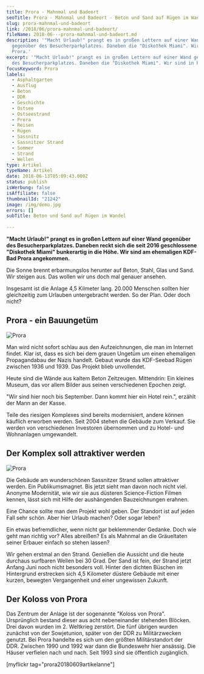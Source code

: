 ```yaml
---
title: Prora - Mahnmal und Badeort
seoTitle: Prora - Mahnmal und Badeort - Beton und Sand auf Rügen im Wandel
slug: prora-mahnmal-und-badeort
link: /2018/06/prora-mahnmal-und-badeort/
fileName: 2018-06---prora-mahnmal-und-badeort.md
description: '"Macht Urlaub!" prangt es in großen Lettern auf einer Wand
  gegenüber des Besucherparkplatzes. Daneben die "Diskothek Miami". Wir sind in
  Prora.'
excerpt: '"Macht Urlaub!" prangt es in großen Lettern auf einer Wand gegenüber
  des Besucherparkplatzes. Daneben die "Diskothek Miami". Wir sind in Prora.'
focusKeyword: Prora
labels:
  - Asphaltgarten
  - Ausflug
  - Beton
  - DDR
  - Geschichte
  - Ostsee
  - Ostseestrand
  - Prora
  - Reisen
  - Rügen
  - Sassnitz
  - Sassnitzer Strand
  - Sommer
  - Strand
  - Wellen
type: Artikel
typeName: Artikel
date: 2018-06-13T05:09:43.000Z
status: publish
isWerbung: false
isAffiliate: false
thumbnailId: "21242"
image: /img/demo.jpg
errors: []
subTitle: Beton und Sand auf Rügen im Wandel
  
---
```


**"Macht Urlaub!" prangt es in großen Lettern auf einer Wand gegenüber des
Besucherparkplatzes. Daneben reckt sich die seit 2016 geschlossene "Diskothek
Miami" bunkerartig in die Höhe. Wir sind am ehemaligen KDF-Bad Prora
angekommen.**

Die Sonne brennt erbarmungslos herunter auf Beton, Stahl, Glas und Sand. Wir
steigen aus. Das wollen wir uns doch mal genauer ansehen.

Insgesamt ist die Anlage 4,5 Kilmeter lang. 20.000 Menschen sollten hier
gleichzeitig zum Urlauben untergebracht werden. So der Plan. Oder doch nicht?

## Prora - ein Bauungetüm

![Prora](http://cardamonchai.com/wp-content/uploads/2018/06/42011913974_90feb1c623_z-400x300.jpg)

Man wird nicht sofort schlau aus den Aufzeichnungen, die man im Internet findet.
Klar ist, dass es sich bei dem grauen Ungetüm um einen ehemaligen Propagandabau
der Nazis handelt. Gebaut wurde das KDF-Seebad Rügen zwischen 1936 und 1939. Das
Projekt blieb unvollendet.

Heute sind die Wände aus kaltem Beton Zeitzeugen. Mittendrin: Ein kleines
Museum, das vor allem Bilder aus seinen verschiedenen Epochen zeigt.

"Wir sind hier noch bis September. Dann kommt hier ein Hotel rein.", erzählt der
Mann an der Kasse.

Teile des riesigen Komplexes sind bereits modernisiert, andere können käuflich
erworben werden. Seit 2004 stehen die Gebäude zum Verkauf. Sie werden von
verschiedenen Investoren übernommen und zu Hotel- und Wohnanlagen umgewandelt.

## Der Komplex soll attraktiver werden

![Prora](http://cardamonchai.com/wp-content/uploads/2018/06/41829888405_93d7a8cff2_z-400x300.jpg)

Die Gebäude am wunderschönen Sassnitzer Strand sollen attraktiver werden. Ein
Publikumsmagnet. Bis jetzt sieht man davon noch nicht viel. Anonyme Modernität,
wie wir sie aus düsteren Science-Fiction Filmen kennen, lässt sich mit Hilfe der
aushängenden Bauzeichnungen erahnen.

Eine Chance sollte man dem Projekt wohl geben. Der Standort ist auf jeden Fall
sehr schön. Aber hier Urlaub machen? Oder sogar leben?

Ein etwas befremdlicher, wenn nicht gar beklemmender Gedanke. Doch wie geht man
richtig vor? Alles abreißen? Es als Mahnmal an die Gräueltaten seiner Erbauer
einfach so stehen lassen?

Wir gehen erstmal an den Strand. Genießen die Aussicht und die heute durchaus
surfbaren Wellen bei 30 Grad. Der Sand ist fein, der Strand jetzt Anfang Juni
noch nicht besonders voll. Hinter den dichten Büschen im Hintergrund erstrecken
sich 4,5 Kilometer düstere Gebäude mit einer kurzen, bewegten Vergangenheit und
einer ungewissen Zukunft.

## Der Koloss von Prora

Das Zentrum der Anlage ist der sogenannte "Koloss von Prora". Ursprünglich
bestand dieser aus acht nebeneinander stehenden Blöcken. Drei davon wurden im 2.
Weltkrieg zerstört. Die fünf übrigen wurden zunächst von der Sowjetunion, später
von der DDR zu Militärzwecken genutzt. Bei Prora handelte es sich um den größten
Militärstandort der DDR. Zwischen 1990 und 1992 war dann die Bundeswehr hier
ansässig. Die Häuser verfielen nach und nach. Seit 1993 sind sie öffentlich
zugänglich.

[myflickr tag="prora20180609artikelanne"]

  